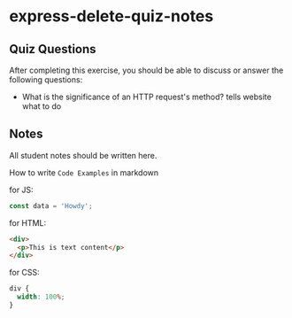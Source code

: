 # express-delete-quiz-notes

## Quiz Questions

After completing this exercise, you should be able to discuss or answer the following questions:

- What is the significance of an HTTP request's method?
  tells website what to do

## Notes

All student notes should be written here.

How to write `Code Examples` in markdown

for JS:

```javascript
const data = 'Howdy';
```

for HTML:

```html
<div>
  <p>This is text content</p>
</div>
```

for CSS:

```css
div {
  width: 100%;
}
```
